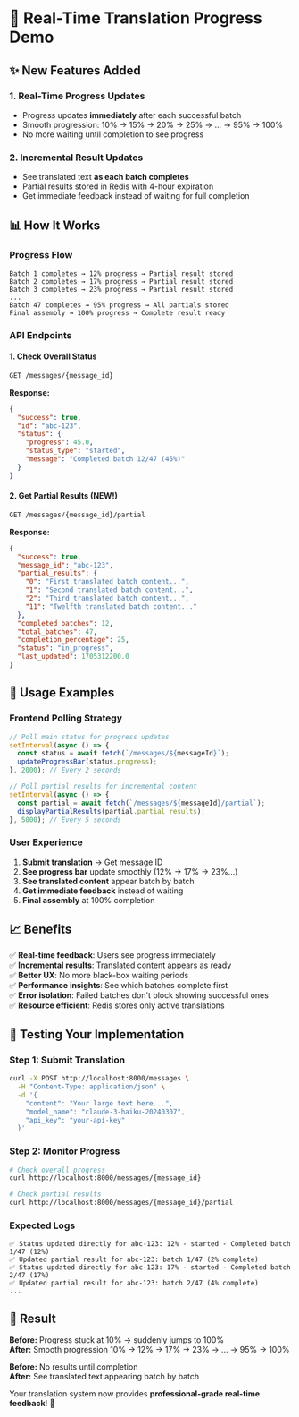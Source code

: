 # 🚀 Real-Time Translation Progress Demo

## ✨ New Features Added

### 1. **Real-Time Progress Updates**

- Progress updates **immediately** after each successful batch
- Smooth progression: 10% → 15% → 20% → 25% → ... → 95% → 100%
- No more waiting until completion to see progress

### 2. **Incremental Result Updates**

- See translated text **as each batch completes**
- Partial results stored in Redis with 4-hour expiration
- Get immediate feedback instead of waiting for full completion

## 📊 How It Works

### Progress Flow

```
Batch 1 completes → 12% progress → Partial result stored
Batch 2 completes → 17% progress → Partial result stored
Batch 3 completes → 23% progress → Partial result stored
...
Batch 47 completes → 95% progress → All partials stored
Final assembly → 100% progress → Complete result ready
```

### API Endpoints

#### **1. Check Overall Status**

```bash
GET /messages/{message_id}
```

**Response:**

```json
{
  "success": true,
  "id": "abc-123",
  "status": {
    "progress": 45.0,
    "status_type": "started",
    "message": "Completed batch 12/47 (45%)"
  }
}
```

#### **2. Get Partial Results (NEW!)**

```bash
GET /messages/{message_id}/partial
```

**Response:**

```json
{
  "success": true,
  "message_id": "abc-123",
  "partial_results": {
    "0": "First translated batch content...",
    "1": "Second translated batch content...",
    "2": "Third translated batch content...",
    "11": "Twelfth translated batch content..."
  },
  "completed_batches": 12,
  "total_batches": 47,
  "completion_percentage": 25,
  "status": "in_progress",
  "last_updated": 1705312200.0
}
```

## 🎯 Usage Examples

### **Frontend Polling Strategy**

```javascript
// Poll main status for progress updates
setInterval(async () => {
  const status = await fetch(`/messages/${messageId}`);
  updateProgressBar(status.progress);
}, 2000); // Every 2 seconds

// Poll partial results for incremental content
setInterval(async () => {
  const partial = await fetch(`/messages/${messageId}/partial`);
  displayPartialResults(partial.partial_results);
}, 5000); // Every 5 seconds
```

### **User Experience**

1. **Submit translation** → Get message ID
2. **See progress bar** update smoothly (12% → 17% → 23%...)
3. **See translated content** appear batch by batch
4. **Get immediate feedback** instead of waiting
5. **Final assembly** at 100% completion

## 📈 Benefits

✅ **Real-time feedback**: Users see progress immediately  
✅ **Incremental results**: Translated content appears as ready  
✅ **Better UX**: No more black-box waiting periods  
✅ **Performance insights**: See which batches complete first  
✅ **Error isolation**: Failed batches don't block showing successful ones  
✅ **Resource efficient**: Redis stores only active translations

## 🧪 Testing Your Implementation

### **Step 1: Submit Translation**

```bash
curl -X POST http://localhost:8000/messages \
  -H "Content-Type: application/json" \
  -d '{
    "content": "Your large text here...",
    "model_name": "claude-3-haiku-20240307",
    "api_key": "your-api-key"
  }'
```

### **Step 2: Monitor Progress**

```bash
# Check overall progress
curl http://localhost:8000/messages/{message_id}

# Check partial results
curl http://localhost:8000/messages/{message_id}/partial
```

### **Expected Logs**

```
✅ Status updated directly for abc-123: 12% - started - Completed batch 1/47 (12%)
✅ Updated partial result for abc-123: batch 1/47 (2% complete)
✅ Status updated directly for abc-123: 17% - started - Completed batch 2/47 (17%)
✅ Updated partial result for abc-123: batch 2/47 (4% complete)
...
```

## 🎉 Result

**Before:** Progress stuck at 10% → suddenly jumps to 100%  
**After:** Smooth progression 10% → 12% → 17% → 23% → ... → 95% → 100%

**Before:** No results until completion  
**After:** See translated text appearing batch by batch

Your translation system now provides **professional-grade real-time feedback**! 🚀
